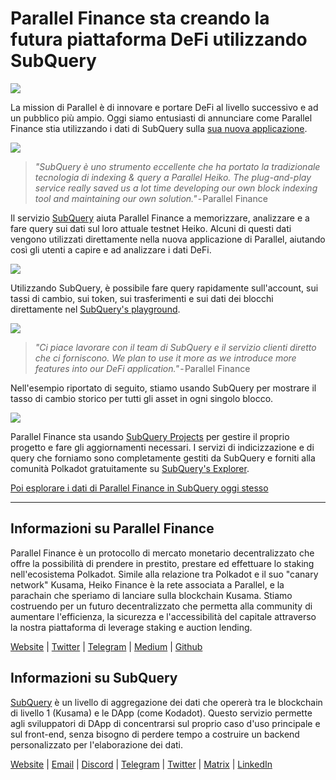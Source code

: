# Parallel Finance sta creando la futura piattaforma DeFi utilizzando SubQuery

![](https://cdn-images-1.medium.com/max/1600/1*WcFjuL_ncmHpgzVhaXDUdg.png)

La mission di Parallel è di innovare e portare DeFi al livello successivo e ad un pubblico più ampio. Oggi siamo entusiasti di annunciare come Parallel Finance stia utilizzando i dati di SubQuery sulla [sua nuova applicazione](https://testnet.parallel.fi/#/overview).

![](https://cdn-images-1.medium.com/max/1600/1*5Ru0mv1hq86BuBhGwsmoqQ.png)

> *"SubQuery è uno strumento eccellente che ha portato la tradizionale tecnologia di indexing & query a Parallel Heiko. The plug-and-play service really saved us a lot time developing our own block indexing tool and maintaining our own solution."* - Parallel Finance

Il servizio [SubQuery](https://subquery.network/) aiuta Parallel Finance a memorizzare, analizzare e a fare query sui dati sul loro attuale testnet Heiko. Alcuni di questi dati vengono utilizzati direttamente nella nuova applicazione di Parallel, aiutando così gli utenti a capire e ad analizzare i dati DeFi.

![](https://miro.medium.com/max/1200/1*Lmk8BvWg2YYTDZggHN82VQ.gif)

Utilizzando SubQuery, è possibile fare query rapidamente sull'account, sui tassi di cambio, sui token, sui trasferimenti e sui dati dei blocchi direttamente nel [SubQuery's playground](https://explorer.subquery.network/subquery/parallel-finance/parallel-finance).

![](https://cdn-images-1.medium.com/max/1600/1*FDRgez-G26x1DkWqCkORMQ.png)

> *"Ci piace lavorare con il team di SubQuery e il servizio clienti diretto che ci forniscono. We plan to use it more as we introduce more features into our DeFi application."* - Parallel Finance

Nell'esempio riportato di seguito, stiamo usando SubQuery per mostrare il tasso di cambio storico per tutti gli asset in ogni singolo blocco.

![](https://cdn-images-1.medium.com/max/1600/1*yctQKMNqdOnICNblJk9njw.png)

Parallel Finance sta usando [SubQuery Projects](https://project.subquery.network/) per gestire il proprio progetto e fare gli aggiornamenti necessari. I servizi di indicizzazione e di query che forniamo sono completamente gestiti da SubQuery e forniti alla comunità Polkadot gratuitamente su [SubQuery's Explorer](https://explorer.subquery.network/).

[Poi esplorare i dati di Parallel Finance in SubQuery oggi stesso](https://explorer.subquery.network/subquery/parallel-finance/parallel-finance)

---

## Informazioni su Parallel Finance

Parallel Finance è un protocollo di mercato monetario decentralizzato che offre la possibilità di prendere in prestito, prestare ed effettuare lo staking nell'ecosistema Polkadot. Simile alla relazione tra Polkadot e il suo "canary network" Kusama, Heiko Finance è la rete associata a Parallel, e la parachain che speriamo di lanciare sulla blockchain Kusama. Stiamo costruendo per un futuro decentralizzato che permetta alla community di aumentare l'efficienza, la sicurezza e l'accessibilità del capitale attraverso la nostra piattaforma di leverage staking e auction lending.

[Website](https://parallel.fi/) | [Twitter](https://twitter.com/ParallelFi) | [Telegram](https://t.me/parallelfi) | [Medium](https://parallelfinance.medium.com/) | [Github](https://github.com/parallel-finance/parallel-dapp/blob/master/parallel.gif)

## Informazioni su SubQuery

[SubQuery](https://subquery.network/) è un livello di aggregazione dei dati che opererà tra le blockchain di livello 1 (Kusama) e le DApp (come Kodadot). Questo servizio permette agli sviluppatori di DApp di concentrarsi sul proprio caso d'uso principale e sul front-end, senza bisogno di perdere tempo a costruire un backend personalizzato per l'elaborazione dei dati.

[Website](https://subquery.network/) | [Email](mailto:hello@subquery.network) | [Discord](https://discord.com/invite/78zg8aBSMG) | [Telegram](https://t.me/subquerynetwork) | [Twitter](https://twitter.com/subquerynetwork) | [Matrix](https://matrix.to/#/#subquery:matrix.org) | [LinkedIn](https://www.linkedin.com/company/subquery)
